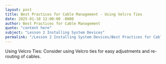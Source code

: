 ```yaml
---
layout: post
title: Best Practices for Cable Management - Using Velcro Ties
date: 2025-01-10 12:00:00 -0000
author: Best Practices for Cable Management
quote: "content here"
subject: "Lesson 2 Installing System Devices"
permalink: "/Lesson 2 Installing System Devices/Best Practices for Cable Management/Best Practices for Cable Management - Using Velcro Ties"
---
```


Using Velcro Ties: Consider using Velcro ties for easy adjustments and re-routing of cables.
